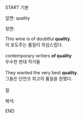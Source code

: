 START
기본

앞면:
quality


뒷면:
<div>This wine is of doubtful <strong>quality</strong>. </div><div>이 포도주는 품질이 의심스럽다.</div><div><br></div><div>contemporary writers <b>of quality</b> </div><div>우수한 현대 작가들</div><div><br></div><div><div>They wanted the very best <strong>quality</strong>. </div><div><div>그들은 단연코 최고의 품질을 원했다.</div></div></div><div><br></div><div>질</div>


해석:
<!--ID: 1746614454512-->
END